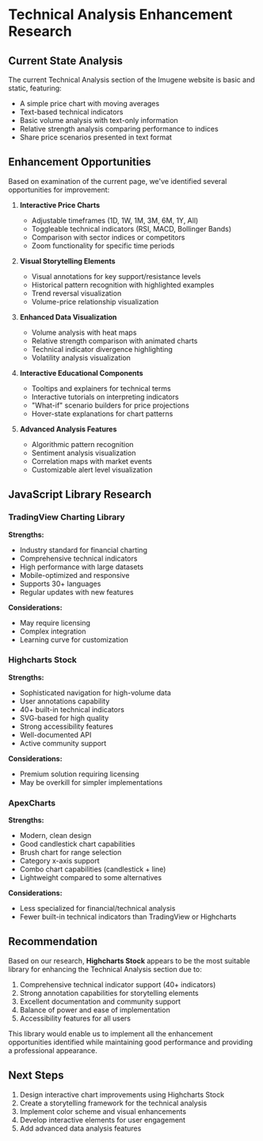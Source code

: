 # Technical Analysis Enhancement Research

## Current State Analysis
The current Technical Analysis section of the Imugene website is basic and static, featuring:
- A simple price chart with moving averages
- Text-based technical indicators
- Basic volume analysis with text-only information
- Relative strength analysis comparing performance to indices
- Share price scenarios presented in text format

## Enhancement Opportunities
Based on examination of the current page, we've identified several opportunities for improvement:

1. **Interactive Price Charts**
   - Adjustable timeframes (1D, 1W, 1M, 3M, 6M, 1Y, All)
   - Toggleable technical indicators (RSI, MACD, Bollinger Bands)
   - Comparison with sector indices or competitors
   - Zoom functionality for specific time periods

2. **Visual Storytelling Elements**
   - Visual annotations for key support/resistance levels
   - Historical pattern recognition with highlighted examples
   - Trend reversal visualization
   - Volume-price relationship visualization

3. **Enhanced Data Visualization**
   - Volume analysis with heat maps
   - Relative strength comparison with animated charts
   - Technical indicator divergence highlighting
   - Volatility analysis visualization

4. **Interactive Educational Components**
   - Tooltips and explainers for technical terms
   - Interactive tutorials on interpreting indicators
   - "What-if" scenario builders for price projections
   - Hover-state explanations for chart patterns

5. **Advanced Analysis Features**
   - Algorithmic pattern recognition
   - Sentiment analysis visualization
   - Correlation maps with market events
   - Customizable alert level visualization

## JavaScript Library Research

### TradingView Charting Library
**Strengths:**
- Industry standard for financial charting
- Comprehensive technical indicators
- High performance with large datasets
- Mobile-optimized and responsive
- Supports 30+ languages
- Regular updates with new features

**Considerations:**
- May require licensing
- Complex integration
- Learning curve for customization

### Highcharts Stock
**Strengths:**
- Sophisticated navigation for high-volume data
- User annotations capability
- 40+ built-in technical indicators
- SVG-based for high quality
- Strong accessibility features
- Well-documented API
- Active community support

**Considerations:**
- Premium solution requiring licensing
- May be overkill for simpler implementations

### ApexCharts
**Strengths:**
- Modern, clean design
- Good candlestick chart capabilities
- Brush chart for range selection
- Category x-axis support
- Combo chart capabilities (candlestick + line)
- Lightweight compared to some alternatives

**Considerations:**
- Less specialized for financial/technical analysis
- Fewer built-in technical indicators than TradingView or Highcharts

## Recommendation
Based on our research, **Highcharts Stock** appears to be the most suitable library for enhancing the Technical Analysis section due to:

1. Comprehensive technical indicator support (40+ indicators)
2. Strong annotation capabilities for storytelling elements
3. Excellent documentation and community support
4. Balance of power and ease of implementation
5. Accessibility features for all users

This library would enable us to implement all the enhancement opportunities identified while maintaining good performance and providing a professional appearance.

## Next Steps
1. Design interactive chart improvements using Highcharts Stock
2. Create a storytelling framework for the technical analysis
3. Implement color scheme and visual enhancements
4. Develop interactive elements for user engagement
5. Add advanced data analysis features
